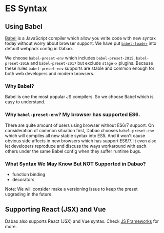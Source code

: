 # ES Syntax

## Using Babel

[Babel](http://babeljs.io) is a JavaScript compiler which allow you write code with new syntax today without worry about browser support. We have put [`babel-loader`](https://webpack.js.org/loaders/babel-loader/) into default webpack config in Dabao.

We choose `babel-preset-env` which includes `babel-preset-2015`, `babel-preset-2016` and `babel-preset-2017` but exclude `stage-x` plugins. Because these rules `babel-preset-env` supports are stable and common enough for both web developers and modern browsers.

### Why Babel?

Babel is one the most popular JS compilers. So we choose Babel which is easy to understand.

### Why `babel-preset-env`? My browser has supported ES6.

There are quite amount of users using browser without ES6/7 support. On consideration of common situation first, Dabao chooses `babel-preset-env` which will compiles all new stable syntax into ES5. And it won't cause obvious side affects in new browsers which has support ES6/7. It even also let developers reproduce and discuss the ways workaround with each others under the same Babel config when they suffer runtime bugs.

### What Syntax We May Know But NOT Supported in Dabao?

* function binding
* decorators

Note: We will consider make a versioning issue to keep the preset upgrading in the future.

## Supporting React (JSX) and Vue

Dabao also supports React (JSX) and Vue syntax. Check [JS Frameworks](js-frameworks.md) for more.
